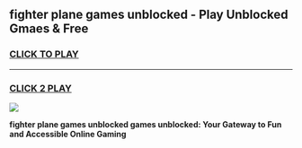
## fighter plane games unblocked - Play Unblocked Gmaes & Free
<h3>
<a href="https://premium.freeplayer.one?title=fighter_plane_games_unblocked&ref=20F">CLICK TO PLAY</a></h3>
<hr>

<h3>
<a href="https://premium.freeplayer.one?title=fighter_plane_games_unblocked&ref=20F">CLICK 2 PLAY</a>
  
</h3>

<a href="https://premium.freeplayer.one?title=fighter_plane_games_unblocked&ref=20F/"><img src="https://clearcache.store/games.png"></a>


**fighter plane games unblocked games unblocked: Your Gateway to Fun and Accessible Online Gaming**
